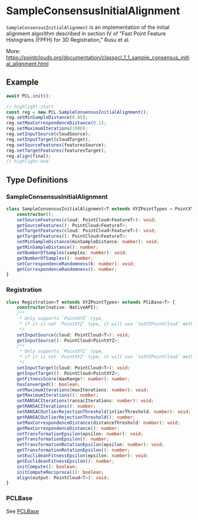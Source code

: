 # SampleConsensusInitialAlignment

`SampleConsensusInitialAlignment` is an implementation of the initial alignment algorithm described in section IV of "Fast Point Feature Histograms (FPFH) for 3D Registration," Rusu et al.

More: <https://pointclouds.org/documentation/classpcl_1_1_sample_consensus_initial_alignment.html>

## Example

```ts title="TypeScript" showLineNumbers
await PCL.init();

// highlight-start
const reg = new PCL.SampleConsensusInitialAlignment();
reg.setMinSampleDistance(0.05);
reg.setMaxCorrespondenceDistance(0.1);
reg.setMaximumIterations(1000);
reg.setInputSource(cloudSource);
reg.setInputTarget(cloudTarget);
reg.setSourceFeatures(featuresSource);
reg.setTargetFeatures(featuresTarget);
reg.align(final);
// highlight-end
```

## Type Definitions

### SampleConsensusInitialAlignment

```ts title="TypeScript" showLineNumbers
class SampleConsensusInitialAlignment<T extends XYZPointTypes = PointXYZ & Partial<UnionToIntersection<XYZPointTypes>>, FeatureT extends FPFHSignature33 = FPFHSignature33> extends Registration<T> {
    constructor();
    setSourceFeatures(cloud: PointCloud<FeatureT>): void;
    getSourceFeatures(): PointCloud<FeatureT>;
    setTargetFeatures(cloud: PointCloud<FeatureT>): void;
    getTargetFeatures(): PointCloud<FeatureT>;
    setMinSampleDistance(minSampleDistance: number): void;
    getMinSampleDistance(): number;
    setNumberOfSamples(samples: number): void;
    getNumberOfSamples(): number;
    setCorrespondenceRandomness(k: number): void;
    getCorrespondenceRandomness(): number;
}
```

### Registration

```ts title="TypeScript" showLineNumbers
class Registration<T extends XYZPointTypes> extends PCLBase<T> {
    constructor(native: NativeAPI);
    /**
     * Only supports `PointXYZ` type,
     * if it is not `PointXYZ` type, it will use `toXYZPointCloud` method to convert to `PointXYZ`
     */
    setInputSource(cloud: PointCloud<T>): void;
    getInputSource(): PointCloud<PointXYZ>;
    /**
     * Only supports `PointXYZ` type,
     * if it is not `PointXYZ` type, it will use `toXYZPointCloud` method to convert to `PointXYZ`
     */
    setInputTarget(cloud: PointCloud<T>): void;
    getInputTarget(): PointCloud<PointXYZ>;
    getFitnessScore(maxRange?: number): number;
    hasConverged(): boolean;
    setMaximumIterations(maxIterations: number): void;
    getMaximumIterations(): number;
    setRANSACIterations(ransacIterations: number): void;
    getRANSACIterations(): number;
    setRANSACOutlierRejectionThreshold(inlierThreshold: number): void;
    getRANSACOutlierRejectionThreshold(): number;
    setMaxCorrespondenceDistance(distanceThreshold: number): void;
    getMaxCorrespondenceDistance(): number;
    setTransformationEpsilon(epsilon: number): void;
    getTransformationEpsilon(): number;
    setTransformationRotationEpsilon(epsilon: number): void;
    getTransformationRotationEpsilon(): number;
    setEuclideanFitnessEpsilon(epsilon: number): void;
    getEuclideanFitnessEpsilon(): number;
    initCompute(): boolean;
    initComputeReciprocal(): boolean;
    align(output: PointCloud<T>): void;
}
```

### PCLBase

See [PCLBase](/docs/api/features/normal-estimation#PCLBase)

